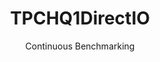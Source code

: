 ---
layout: default
title: TPCHQ1DirectIO
subtitle: Continuous Benchmarking
selected: Startup
expanded: Benchmarking
benchmark: /individual_results/TPCHQ1DirectIO.html
---